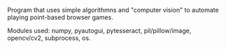 Program that uses simple algorithmns and "computer vision" to automate playing point-based browser games.

Modules used: numpy, pyautogui, pytesseract, pil/pillow/image, opencv/cv2, subprocess, os.
  
